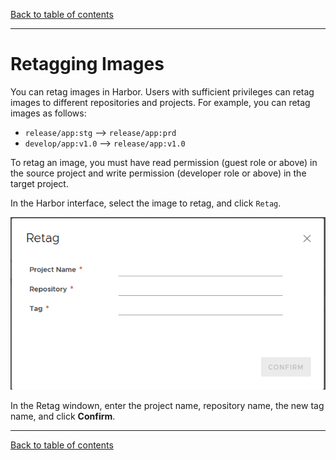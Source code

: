 [Back to table of contents](../index.md)

----------

# Retagging Images

You can retag images in Harbor. Users with sufficient privileges can retag images to different repositories and projects. For example, you can retag images as follows:

- `release/app:stg`  -->  `release/app:prd`
- `develop/app:v1.0` --> `release/app:v1.0`

To retag an image, you must have read permission (guest role or above) in the source project and write permission (developer role or above) in the target project.

In the Harbor interface, select the image to retag, and click `Retag`.

![retag image](../img/retag_image.png)

In the Retag windown, enter the project name, repository name, the new tag name, and click **Confirm**. 

----------

[Back to table of contents](../index.md)

